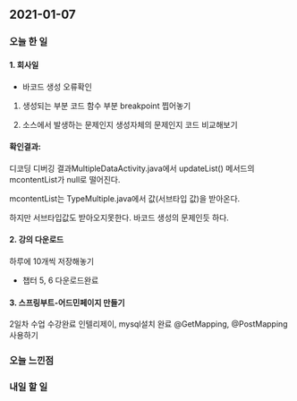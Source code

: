 2021-01-07
--

### 오늘 한 일

#### 1. 회사일

- 바코드 생성 오류확인

1. 생성되는 부분 코드 함수 부분 breakpoint  찝어놓기

2. 소스에서 발생하는 문제인지 생성자체의 문제인지 코드 비교해보기

#### 확인결과: 

디코딩 디버깅 결과MultipleDataActivity.java에서 updateList() 메서드의 mcontentList가 null로 떨어진다.

mcontentList는 TypeMultiple.java에서 값(서브타입 값)을 받아온다.

하지만 서브타입값도 받아오지못한다. 바코드 생성의 문제인듯 하다.

#### 2. 강의 다운로드

하루에 10개씩 저장해놓기
- 챕터 5, 6 다운로드완료

#### 3. 스프링부트-어드민페이지 만들기
2일차 
수업 수강완료
인텔리제이, mysql설치 완료 
@GetMapping, @PostMapping 사용하기  

### 오늘 느낀점

### 내일 할 일

